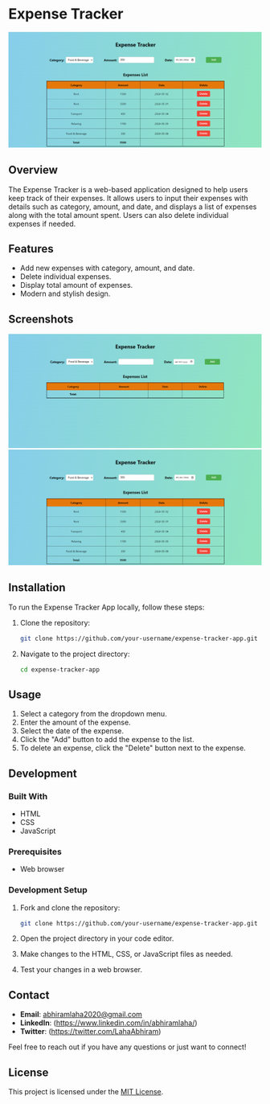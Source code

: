 # Expense Tracker 

![Expense Tracker App](/images/s1.png)

## Overview

The Expense Tracker  is a web-based application designed to help users keep track of their expenses. It allows users to input their expenses with details such as category, amount, and date, and displays a list of expenses along with the total amount spent. Users can also delete individual expenses if needed.

## Features

- Add new expenses with category, amount, and date.
- Delete individual expenses.
- Display total amount of expenses.
- Modern and stylish design.


## Screenshots

![Screenshot 1](/images/s2.png)
![Screenshot 2](/images/s1.png)

## Installation

To run the Expense Tracker App locally, follow these steps:

1. Clone the repository:

   ```bash
   git clone https://github.com/your-username/expense-tracker-app.git

2. Navigate to the project directory:
    ```bash
    cd expense-tracker-app

## Usage

1.  Select a category from the dropdown menu.
2.  Enter the amount of the expense.
3.  Select the date of the expense.
4.  Click the "Add" button to add the expense to the list.
5.  To delete an expense, click the "Delete" button next to the expense.

## Development

### Built With

*   HTML
*   CSS
*   JavaScript

### Prerequisites

*   Web browser

### Development Setup

1.  Fork and clone the repository:
    
    ```bash
    git clone https://github.com/your-username/expense-tracker-app.git
    ```
    
2.  Open the project directory in your code editor.
    
3.  Make changes to the HTML, CSS, or JavaScript files as needed.
    
4.  Test your changes in a web browser.

## Contact

- **Email**: abhiramlaha2020@gmail.com
- **LinkedIn**: (https://www.linkedin.com/in/abhiramlaha/)
- **Twitter**: (https://twitter.com/LahaAbhiram)

Feel free to reach out if you have any questions or just want to connect!

## License

This project is licensed under the [MIT License](LICENSE).

